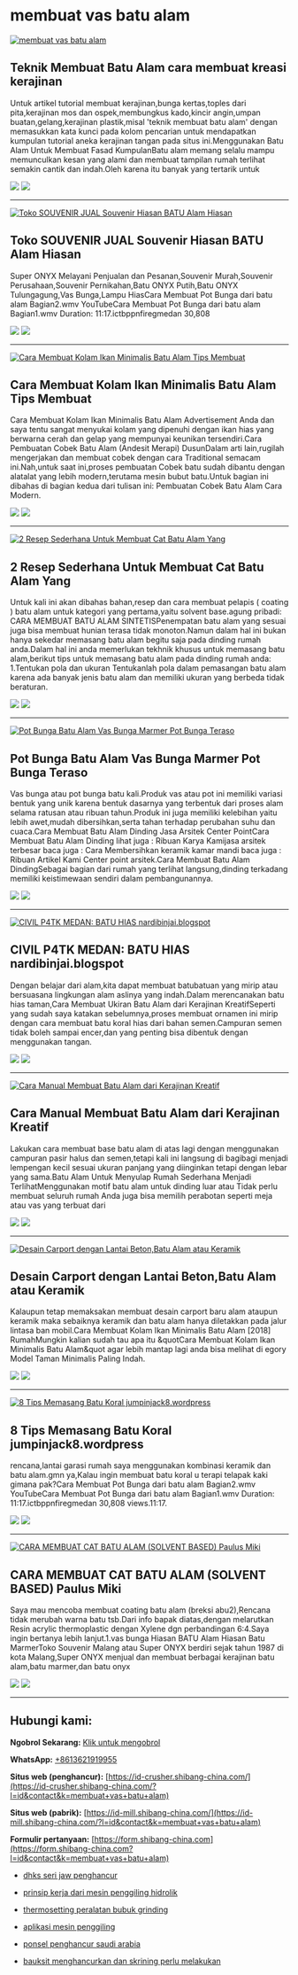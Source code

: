 # membuat vas batu alam

<a href="https://swt.shibang-china.com/?l=id&img&k=membuat+vas+batu+alam" target="_blank">![membuat vas batu alam](http://static.shibang-china.com/all-800x300/1380.jpg)</a>

## Teknik Membuat Batu Alam cara membuat kreasi kerajinan
Untuk artikel tutorial membuat kerajinan,bunga kertas,toples dari pita,kerajinan mos dan ospek,membungkus kado,kincir angin,umpan buatan,gelang,kerajinan plastik,misal 'teknik membuat batu alam' dengan memasukkan kata kunci pada kolom pencarian untuk mendapatkan kumpulan tutorial aneka kerajinan tangan pada situs ini.Menggunakan Batu Alam Untuk Membuat Fasad KumpulanBatu alam memang selalu mampu memunculkan kesan yang alami dan membuat tampilan rumah terlihat semakin cantik dan indah.Oleh karena itu banyak yang tertarik untuk


<a href="https://whatsapp.shibangsoft.com/WhatsApp.php" target="_blank" title="WhatsApp">![](http://static.shibang-china.com/icon/whatsapp.png)</a> <a href="https://swt.shibang-china.com/?l=id&icon&k=membuat+vas+batu+alam" target="_blank">![](http://static.shibang-china.com/icon/chat-id.png)</a>

---

<a href="https://swt.shibang-china.com/?l=id&img&k=membuat+vas+batu+alam" target="_blank">![Toko SOUVENIR JUAL Souvenir Hiasan BATU Alam Hiasan](http://static.shibang-china.com/all-800x300/734.jpg)</a>

## Toko SOUVENIR JUAL Souvenir Hiasan BATU Alam Hiasan
Super ONYX Melayani Penjualan dan Pesanan,Souvenir Murah,Souvenir Perusahaan,Souvenir Pernikahan,Batu ONYX Putih,Batu ONYX Tulungagung,Vas Bunga,Lampu HiasCara Membuat Pot Bunga dari batu alam Bagian2.wmv YouTubeCara Membuat Pot Bunga dari batu alam Bagian1.wmv Duration: 11:17.ictbppnfiregmedan 30,808


<a href="https://whatsapp.shibangsoft.com/WhatsApp.php" target="_blank" title="WhatsApp">![](http://static.shibang-china.com/icon/whatsapp.png)</a> <a href="https://swt.shibang-china.com/?l=id&icon&k=membuat+vas+batu+alam" target="_blank">![](http://static.shibang-china.com/icon/chat-id.png)</a>

---

<a href="https://swt.shibang-china.com/?l=id&img&k=membuat+vas+batu+alam" target="_blank">![Cara Membuat Kolam Ikan Minimalis Batu Alam Tips Membuat](http://static.shibang-china.com/all-800x300/339.jpg)</a>

## Cara Membuat Kolam Ikan Minimalis Batu Alam Tips Membuat
Cara Membuat Kolam Ikan Minimalis Batu Alam Advertisement Anda dan saya tentu sangat menyukai kolam yang dipenuhi dengan ikan hias yang berwarna cerah dan gelap yang mempunyai keunikan tersendiri.Cara Pembuatan Cobek Batu Alam (Andesit Merapi) DusunDalam arti lain,rugilah mengerjakan dan membuat cobek dengan cara Traditional semacam ini.Nah,untuk saat ini,proses pembuatan Cobek batu sudah dibantu dengan alatalat yang lebih modern,terutama mesin bubut batu.Untuk bagian ini dibahas di bagian kedua dari tulisan ini: Pembuatan Cobek Batu Alam Cara Modern.


<a href="https://whatsapp.shibangsoft.com/WhatsApp.php" target="_blank" title="WhatsApp">![](http://static.shibang-china.com/icon/whatsapp.png)</a> <a href="https://swt.shibang-china.com/?l=id&icon&k=membuat+vas+batu+alam" target="_blank">![](http://static.shibang-china.com/icon/chat-id.png)</a>

---

<a href="https://swt.shibang-china.com/?l=id&img&k=membuat+vas+batu+alam" target="_blank">![2 Resep Sederhana Untuk Membuat Cat Batu Alam Yang](http://static.shibang-china.com/all-800x300/395.jpg)</a>

## 2 Resep Sederhana Untuk Membuat Cat Batu Alam Yang
Untuk kali ini akan dibahas bahan,resep dan cara membuat pelapis ( coating ) batu alam untuk kategori yang pertama,yaitu solvent base.agung pribadi: CARA MEMBUAT BATU ALAM SINTETISPenempatan batu alam yang sesuai juga bisa membuat hunian terasa tidak monoton.Namun dalam hal ini bukan hanya sekedar memasang batu alam begitu saja pada dinding rumah anda.Dalam hal ini anda memerlukan tekhnik khusus untuk memasang batu alam,berikut tips untuk memasang batu alam pada dinding rumah anda: 1.Tentukan pola dan ukuran Tentukanlah pola dalam pemasangan batu alam karena ada banyak jenis batu alam dan memiliki ukuran yang berbeda tidak beraturan.


<a href="https://whatsapp.shibangsoft.com/WhatsApp.php" target="_blank" title="WhatsApp">![](http://static.shibang-china.com/icon/whatsapp.png)</a> <a href="https://swt.shibang-china.com/?l=id&icon&k=membuat+vas+batu+alam" target="_blank">![](http://static.shibang-china.com/icon/chat-id.png)</a>

---

<a href="https://swt.shibang-china.com/?l=id&img&k=membuat+vas+batu+alam" target="_blank">![Pot Bunga Batu Alam Vas Bunga Marmer Pot Bunga Teraso](http://static.shibang-china.com/all-800x300/1370.jpg)</a>

## Pot Bunga Batu Alam Vas Bunga Marmer Pot Bunga Teraso
Vas bunga atau pot bunga batu kali.Produk vas atau pot ini memiliki variasi bentuk yang unik karena bentuk dasarnya yang terbentuk dari proses alam selama ratusan atau ribuan tahun.Produk ini juga memiliki kelebihan yaitu lebih awet,mudah dibersihkan,serta tahan terhadap perubahan suhu dan cuaca.Cara Membuat Batu Alam Dinding Jasa Arsitek Center PointCara Membuat Batu Alam Dinding lihat juga : Ribuan Karya Kamijasa arsitek terbesar baca juga : Cara Membersihkan keramik kamar mandi baca juga : Ribuan Artikel Kami Center point arsitek.Cara Membuat Batu Alam DindingSebagai bagian dari rumah yang terlihat langsung,dinding terkadang memiliki keistimewaan sendiri dalam pembangunannya.


<a href="https://whatsapp.shibangsoft.com/WhatsApp.php" target="_blank" title="WhatsApp">![](http://static.shibang-china.com/icon/whatsapp.png)</a> <a href="https://swt.shibang-china.com/?l=id&icon&k=membuat+vas+batu+alam" target="_blank">![](http://static.shibang-china.com/icon/chat-id.png)</a>

---

<a href="https://swt.shibang-china.com/?l=id&img&k=membuat+vas+batu+alam" target="_blank">![CIVIL P4TK MEDAN: BATU HIAS nardibinjai.blogspot](http://static.shibang-china.com/all-800x300/162.jpg)</a>

## CIVIL P4TK MEDAN: BATU HIAS nardibinjai.blogspot
Dengan belajar dari alam,kita dapat membuat batubatuan yang mirip atau bersuasana lingkungan alam aslinya yang indah.Dalam merencanakan batu hias taman,Cara Membuat Ukiran Batu Alam dari Kerajinan KreatifSeperti yang sudah saya katakan sebelumnya,proses membuat ornamen ini mirip dengan cara membuat batu koral hias dari bahan semen.Campuran semen tidak boleh sampai encer,dan yang penting bisa dibentuk dengan menggunakan tangan.


<a href="https://whatsapp.shibangsoft.com/WhatsApp.php" target="_blank" title="WhatsApp">![](http://static.shibang-china.com/icon/whatsapp.png)</a> <a href="https://swt.shibang-china.com/?l=id&icon&k=membuat+vas+batu+alam" target="_blank">![](http://static.shibang-china.com/icon/chat-id.png)</a>

---

<a href="https://swt.shibang-china.com/?l=id&img&k=membuat+vas+batu+alam" target="_blank">![Cara Manual Membuat Batu Alam dari Kerajinan Kreatif](http://static.shibang-china.com/all-800x300/1127.jpg)</a>

## Cara Manual Membuat Batu Alam dari Kerajinan Kreatif
Lakukan cara membuat base batu alam di atas lagi dengan menggunakan campuran pasir halus dan semen,tetapi kali ini langsung di bagibagi menjadi lempengan kecil sesuai ukuran panjang yang diinginkan tetapi dengan lebar yang sama.Batu Alam Untuk Menyulap Rumah Sederhana Menjadi TerlihatMenggunakan motif batu alam untuk dinding luar atau Tidak perlu membuat seluruh rumah Anda juga bisa memilih perabotan seperti meja atau vas yang terbuat dari


<a href="https://whatsapp.shibangsoft.com/WhatsApp.php" target="_blank" title="WhatsApp">![](http://static.shibang-china.com/icon/whatsapp.png)</a> <a href="https://swt.shibang-china.com/?l=id&icon&k=membuat+vas+batu+alam" target="_blank">![](http://static.shibang-china.com/icon/chat-id.png)</a>

---

<a href="https://swt.shibang-china.com/?l=id&img&k=membuat+vas+batu+alam" target="_blank">![Desain Carport dengan Lantai Beton,Batu Alam atau Keramik](http://static.shibang-china.com/all-800x300/1012.jpg)</a>

## Desain Carport dengan Lantai Beton,Batu Alam atau Keramik
Kalaupun tetap memaksakan membuat desain carport baru alam ataupun keramik maka sebaiknya keramik dan batu alam hanya diletakkan pada jalur lintasa ban mobil.Cara Membuat Kolam Ikan Minimalis Batu Alam [2018] RumahMungkin kalian sudah tau apa itu &quotCara Membuat Kolam Ikan Minimalis Batu Alam&quot agar lebih mantap lagi anda bisa melihat di egory Model Taman Minimalis Paling Indah.


<a href="https://whatsapp.shibangsoft.com/WhatsApp.php" target="_blank" title="WhatsApp">![](http://static.shibang-china.com/icon/whatsapp.png)</a> <a href="https://swt.shibang-china.com/?l=id&icon&k=membuat+vas+batu+alam" target="_blank">![](http://static.shibang-china.com/icon/chat-id.png)</a>

---

<a href="https://swt.shibang-china.com/?l=id&img&k=membuat+vas+batu+alam" target="_blank">![8 Tips Memasang Batu Koral jumpinjack8.wordpress](http://static.shibang-china.com/all-800x300/1271.jpg)</a>

## 8 Tips Memasang Batu Koral jumpinjack8.wordpress
rencana,lantai garasi rumah saya menggunakan kombinasi keramik dan batu alam.gmn ya,Kalau ingin membuat batu koral u terapi telapak kaki gimana pak?Cara Membuat Pot Bunga dari batu alam Bagian2.wmv YouTubeCara Membuat Pot Bunga dari batu alam Bagian1.wmv Duration: 11:17.ictbppnfiregmedan 30,808 views.11:17.


<a href="https://whatsapp.shibangsoft.com/WhatsApp.php" target="_blank" title="WhatsApp">![](http://static.shibang-china.com/icon/whatsapp.png)</a> <a href="https://swt.shibang-china.com/?l=id&icon&k=membuat+vas+batu+alam" target="_blank">![](http://static.shibang-china.com/icon/chat-id.png)</a>

---

<a href="https://swt.shibang-china.com/?l=id&img&k=membuat+vas+batu+alam" target="_blank">![CARA MEMBUAT CAT BATU ALAM (SOLVENT BASED) Paulus Miki](http://static.shibang-china.com/all-800x300/606.jpg)</a>

## CARA MEMBUAT CAT BATU ALAM (SOLVENT BASED) Paulus Miki
Saya mau mencoba membuat coating batu alam (breksi abu2),Rencana tidak merubah warna batu tsb.Dari info bapak diatas,dengan melarutkan Resin acrylic thermoplastic dengan Xylene dgn perbandingan 6:4.Saya ingin bertanya lebih lanjut.1.vas bunga Hiasan BATU Alam Hiasan Batu MarmerToko Souvenir Malang atau Super ONYX berdiri sejak tahun 1987 di kota Malang,Super ONYX menjual dan membuat berbagai kerajinan batu alam,batu marmer,dan batu onyx


<a href="https://whatsapp.shibangsoft.com/WhatsApp.php" target="_blank" title="WhatsApp">![](http://static.shibang-china.com/icon/whatsapp.png)</a> <a href="https://swt.shibang-china.com/?l=id&icon&k=membuat+vas+batu+alam" target="_blank">![](http://static.shibang-china.com/icon/chat-id.png)</a>

---
## Hubungi kami:

**Ngobrol Sekarang:** [Klik untuk mengobrol](https://swt.shibang-china.com?l=id&contact&k=membuat+vas+batu+alam)

**WhatsApp:**  [+8613621919955](https://whatsapp.shibangsoft.com/WhatsApp.php)

**Situs web (penghancur):** [https://id-crusher.shibang-china.com/](https://id-crusher.shibang-china.com/?l=id&contact&k=membuat+vas+batu+alam)

**Situs web (pabrik):** [https://id-mill.shibang-china.com/](https://id-mill.shibang-china.com/?l=id&contact&k=membuat+vas+batu+alam)

**Formulir pertanyaan:** [https://form.shibang-china.com](https://form.shibang-china.com?l=id&contact&k=membuat+vas+batu+alam)

* [dhks seri jaw penghancur](../31/dhks%20seri%20jaw%20penghancur.md)

* [prinsip kerja dari mesin penggiling hidrolik](../39/prinsip%20kerja%20dari%20mesin%20penggiling%20hidrolik.md)

* [thermosetting peralatan bubuk grinding](../33/thermosetting%20peralatan%20bubuk%20grinding.md)

* [aplikasi mesin penggiling](../32/aplikasi%20mesin%20penggiling.md)

* [ponsel penghancur saudi arabia](../38/ponsel%20penghancur%20saudi%20arabia.md)

* [bauksit menghancurkan dan skrining perlu melakukan](../37/bauksit%20menghancurkan%20dan%20skrining%20perlu%20melakukan.md)